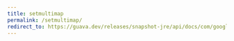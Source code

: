 ```yaml
---
title: setmultimap
permalink: /setmultimap/
redirect_to: https://guava.dev/releases/snapshot-jre/api/docs/com/google/common/collect/SetMultimap.html
---
```

